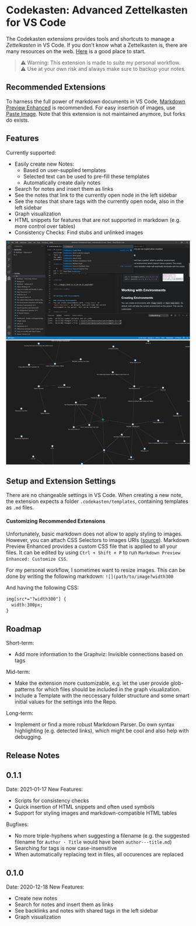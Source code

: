 # Codekasten: Advanced Zettelkasten for VS Code

The Codekasten extensions provides tools and shortcuts to manage a _Zettelkasten_ in VS Code. 
If you don't know what a Zettelkasten is, there are many resources on the web. [Here](http://evantravers.com/articles/2020/03/13/simple-markdown-zettelkasten/) is a good place to start.

> ⚠️ Warning: This extension is made to suite my personal workflow.      
> ⚠️ Use at your own risk and always make sure to backup your notes. 

## Recommended Extensions
To harness the full power of markdown documents in VS Code, [Markdown Preview Enhanced](https://marketplace.visualstudio.com/items?itemName=shd101wyy.markdown-preview-enhanced) is recommended. 
For easy insertion of images, use [Paste Image](https://marketplace.visualstudio.com/items?itemName=mushan.vscode-paste-image). Note that this extension is not maintained anymore, but forks do exists. 



## Features
Currently supported:
- Easily create new Notes:
    - Based on user-supplied templates
    - Selected text can be used to pre-fill these templates
    - Automatically create daily notes
- Search for notes and insert them as links
- See the notes that link to the currently open node in the left sidebar
- See the notes that share tags with the currently open node, also in the left sidebar
- Graph visualization
- HTML snippets for features that are not supported in markdown (e.g. more control over tables)
- Consistency Checks: Find stubs and unlinked images

![](./docs/codekasten_overview.PNG)
![](./docs/codekasten_graphviz.PNG)

## Setup and Extension Settings
There are no changeable settings in VS Code. 
When creating a new note, the extension expects a folder `.codekasten/templates`, containing templates as `.md` files.

#### Customizing Recommended Extensions
Unfortunately, basic markdown does not allow to apply styling to images. However, you can attach CSS Selectors to images URIs ([source](https://www.xaprb.com/blog/how-to-style-images-with-markdown/)). Markdown Preview Enhanced provides a custom CSS file that is applied to all your files. It can be edited by using `Ctrl + Shift + P` to run `Markdown Preview Enhanced: Customize CSS`.

For my personal workflow, I sometimes want to resize images. This can be done by writing the following markdown:
`![](path/to/image?width300`

And having the following CSS:
```
img[src*="?width300"] {
  width:300px;
}
```

## Roadmap

Short-term:
- Add more information to the Graphviz: Invisible connections based on tags

Mid-term:
- Make the extension more customizable, e.g. let the user provide glob-patterns for which files should be included in the graph visualization. 
- Include a Template with the neccessary folder structure and some smart initial values for the settings into the Repo.

Long-term:
- Implement or find a more robust Markdown Parser. Do own syntax highlighting (e.g. detected links), which might be cool and also help with debugging.

## Release Notes

## 0.1.1
Date: 2021-01-17
New Features:
- Scripts for consistency checks
- Quick insertion of HTML snippets and often used symbols
- Support for styling images and markdown-compatible HTML tables

Bugfixes:
- No more triple-hyphens when suggesting a filename (e.g. the suggested filename for `Author - Title` would have been `author---title.md`)
- Searching for tags is now case-insensitive
- When automatically replacing text in files, all occurences are replaced

## 0.1.0
Date: 2020-12-18
New Features:
- Create new notes
- Search for notes and insert them as links
- See backlinks and notes with shared tags in the left sidebar
- Graph visualization